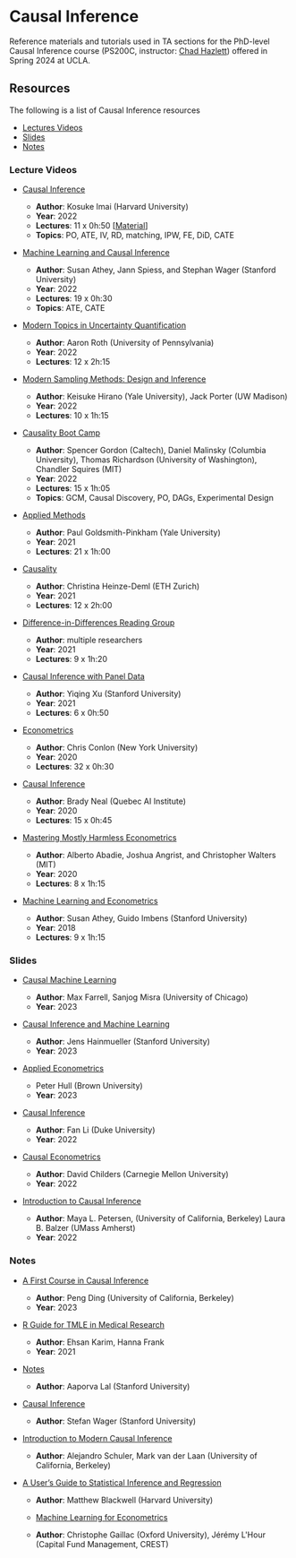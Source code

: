 # Causal Inference

Reference materials and tutorials used in TA sections for the PhD-level Causal Inference course (PS200C, instructor: [Chad Hazlett](https://www.chadhazlett.com/)) offered in Spring 2024 at UCLA.


## Resources

The following is a list of Causal Inference resources

- [Lectures Videos](#lecture-videos)
- [Slides](#slides)
- [Notes](#notes)


### Lecture Videos

- [Causal Inference](https://www.youtube.com/@imaikosuke/playlists)
  - **Author**: Kosuke Imai (Harvard University)
  - **Year**: 2022
  - **Lectures**: 11 x 0h:50 [[Material](https://imai.fas.harvard.edu/teaching/cause.html)]
  - **Topics**: PO, ATE, IV, RD, matching, IPW, FE, DiD, CATE

- [Machine Learning and Causal Inference](https://www.youtube.com/playlist?list=PLxq_lXOUlvQAoWZEqhRqHNezS30lI49G-)
  - **Author**: Susan Athey, Jann Spiess, and Stephan Wager (Stanford University)
  - **Year**: 2022
  - **Lectures**: 19 x 0h:30
  - **Topics**: ATE, CATE

- [Modern Topics in Uncertainty Quantification](https://www.youtube.com/playlist?list=PLlIlhe_rS4U0D3jRXfwTfq3aDngb3w-hU)
  - **Author**: Aaron Roth (University of Pennsylvania)
  - **Year**: 2022
  - **Lectures**: 12 x 2h:15

- [Modern Sampling Methods: Design and Inference](https://www.aeaweb.org/conference/cont-ed/2022-webcasts)
  - **Author**: Keisuke Hirano (Yale University), Jack Porter (UW Madison)
  - **Year**: 2022
  - **Lectures**: 10 x 1h:15

- [Causality Boot Camp](https://www.youtube.com/playlist?list=PLgKuh-lKre11SiNLE2BNNg59MGcTCpbQx)
  - **Author**: Spencer Gordon (Caltech), Daniel Malinsky (Columbia University), Thomas Richardson (University of Washington), Chandler Squires (MIT)
  - **Year**: 2022
  - **Lectures**: 15 x 1h:05
  - **Topics**: GCM, Causal Discovery, PO, DAGs, Experimental Design

- [Applied Methods](https://www.youtube.com/playlist?list=PLWWcL1M3lLlojLTSVf2gGYQ_9TlPyPbiJ)
  - **Author**: Paul Goldsmith-Pinkham (Yale University)
  - **Year**: 2021
  - **Lectures**: 21 x 1h:00
 
- [Causality](https://stat.ethz.ch/lectures/ss21/causality.php#course_materials)
  - **Author**: Christina Heinze-Deml (ETH Zurich)
  - **Year**: 2021
  - **Lectures**: 12 x 2h:00

- [Difference-in-Differences Reading Group](https://www.youtube.com/playlist?list=PLVObvb_htcuBt8mV9yNagt7hK9FL5KXeE)
  - **Author**: multiple researchers
  - **Year**: 2021
  - **Lectures**: 9 x 1h:20

- [Causal Inference with Panel Data](https://www.youtube.com/playlist?list=PLo0lw6BstMGZQqx_r1GnOETkFYihCgve9)
  - **Author**: Yiqing Xu (Stanford University)
  - **Year**: 2021
  - **Lectures**: 6 x 0h:50

- [Econometrics](https://www.youtube.com/playlist?list=PL_vQFUgojoerLH1AfiBylg_UvbAaRncKx)
  - **Author**: Chris Conlon (New York University)
  - **Year**: 2020
  - **Lectures**: 32 x 0h:30

- [Causal Inference](https://www.youtube.com/playlist?list=PLoazKTcS0Rzb6bb9L508cyJ1z-U9iWkA0)
  - **Author**: Brady Neal (Quebec AI Institute)
  - **Year**: 2020
  - **Lectures**: 15 x 0h:45

- [Mastering Mostly Harmless Econometrics](https://www.aeaweb.org/conference/cont-ed/2020-webcasts)
  - **Author**: Alberto Abadie, Joshua Angrist, and Christopher Walters (MIT)
  - **Year**: 2020
  - **Lectures**: 8 x 1h:15

- [Machine Learning and Econometrics](https://www.aeaweb.org/conference/cont-ed/2018-webcasts)
  - **Author**: Susan Athey, Guido Imbens (Stanford University)
  - **Year**: 2018
  - **Lectures**: 9 x 1h:15



### Slides

- [Causal Machine Learning](https://github.com/MisraLab/cml.github.io/tree/main)
  - **Author**: Max Farrell, Sanjog Misra (University of Chicago)
  - **Year**: 2023

- [Causal Inference and Machine Learning](https://apoorvalal.github.io/talks/2021-GraduateSequenceTeaching/)
  - **Author**: Jens Hainmueller (Stanford University)
  - **Year**: 2023

- [Applied Econometrics](https://about.peterhull.net/metrix)
  - Peter Hull (Brown University)
  - **Year**: 2023

- [Causal Inference](https://www2.stat.duke.edu/~fl35/CausalInferenceClass.html)
  - **Author**: Fan Li (Duke University)
  - **Year**: 2022

- [Causal Econometrics](https://donskerclass.github.io/CausalEconometrics.html)
  - **Author**: David Childers (Carnegie Mellon University)
  - **Year**: 2022

- [Introduction to Causal Inference](https://www.ucbbiostat.com/)
  - **Author**: Maya L. Petersen, (University of California, Berkeley) Laura B. Balzer (UMass Amherst)
  - **Year**: 2022




### Notes

- [A First Course in Causal Inference](https://arxiv.org/pdf/2305.18793.pdf)
  - **Author**: Peng Ding (University of California, Berkeley)
  - **Year**: 2023

- [R Guide for TMLE in Medical Research](https://ehsanx.github.io/TMLEworkshop/)
  - **Author**: Ehsan Karim, Hanna Frank
  - **Year**: 2021

- [Notes](https://apoorvalal.github.io/methods/tex/notes.pdf)
  - **Author**: Aaporva Lal (Stanford University)
 
- [Causal Inference](https://web.stanford.edu/~swager/stats361.pdf)
  - **Author**: Stefan Wager (Stanford University)

- [Introduction to Modern Causal Inference](https://alejandroschuler.github.io/mci/)
  - **Author**: Alejandro Schuler, Mark van der Laan (University of California, Berkeley)
 
- [A User’s Guide to Statistical Inference and Regression](https://mattblackwell.github.io/gov2002-book/)
  - **Author**: Matthew Blackwell (Harvard University)

  - [Machine Learning for Econometrics](https://drive.google.com/open?id=1L_iervUBKj3RsXHLEGOtAFlyHEHpmyT4)
  - **Author**: Christophe Gaillac (Oxford University), Jérémy L'Hour (Capital Fund Management, CREST)

